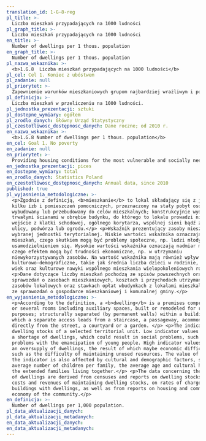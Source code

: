 ```yaml
---
translation_id: 1-G-8-reg
pl_title: >-
  Liczba mieszkań przypadających na 1000 ludności
pl_graph_title: >-
  Liczba mieszkań przypadających na 1000 ludności
en_title: >-
  Number of dwellings per 1 thous. population
en_graph_title: >-
  Number of dwellings per 1 thous. population
pl_nazwa_wskaznika: >-
  <b>1.G.8  Liczba mieszkań przypadających na 1000 ludności</b>
pl_cel: Cel 1. Koniec z ubóstwem
pl_zadanie: null
pl_priorytet: >-
  Zapewnienie warunków mieszkaniowych grupom najbardziej wrażliwym i potrzebującym społecznie
pl_definicja: >-
  Liczba mieszkań w przeliczeniu na 1000 ludności.
pl_jednostka_prezentacji: sztuki
pl_dostepne_wymiary: ogółem
pl_zrodlo_danych: Główny Urząd Statystyczny
pl_czestotliwosc_dostępnosc_danych: Dane roczne; od 2010 r.
en_nazwa_wskaznika: >-
  <b>1.G.8 Number of dwellings per 1 thous. population</b>
en_cel: Goal 1. No poverty
en_zadanie: null
en_priorytet: >-
  Providing housing conditions for the most vulnerable and socially needy groups
en_jednostka_prezentacji: pices
en_dostepne_wymiary: total
en_zrodlo_danych: Statistics Poland
en_czestotliwosc_dostępnosc_danych: Annual data, since 2010
published: true
pl_wyjasnienia_metodologiczne: >-
  <p>Zgodnie z definicją, <b>mieszkanie</b> to lokal składający się z jednej lub
  kilku izb i pomieszczeń pomocniczych, przeznaczony na stały pobyt osób -
  wybudowany lub przebudowany do celów mieszkalnych; konstrukcyjnie wydzielony
  trwałymi ścianami w obrębie budynku, do którego to lokalu prowadzi niezależne
  wejście z klatki schodowej, ogólnego korytarza, wspólnej sieni bądź z
  ulicy, podwórza lub ogrodu.</p> <p>Wskaźnik prezentujący zasoby mieszkaniowe
  wybranej jednostki terytorialnej. Niskie wartości wskaźnika oznaczają niedobór
  mieszkań, czego skutkiem mogą być problemy społeczne, np. ludzi młodych z
  usamodzielnieniem się. Wysokie wartości wskaźnika oznaczają nadmiar mieszkań,
  czego efektem mogą być trudności ekonomiczne, np. w utrzymaniu
  niewykorzystywanych zasobów. Na wartość wskaźnika mają również wpływ czynniki
  kulturowo-demograficzne, takie jak średnia liczba dzieci w rodzinie, przeciętny
  wiek oraz kulturowe nawyki wspólnego mieszkania wielopokoleniowych rodzin.</p>
  <p>Dane dotyczące liczby mieszkań pochodzą ze spisów powszechnych oraz
  sprawozdań o zasobach mieszkaniowych, kosztach i przychodach utrzymania
  zasobów lokalowych oraz stawkach opłat wbudynkach z lokalami mieszkalnymi oraz
  ze sprawozdań o gospodarce mieszkaniowej i komunalnej gminy.</p>
en_wyjasnienia_metodologiczne: >-
  <p>According to the definition, a <b>dwelling</b> is a premises comprising one
  or several rooms including auxiliary spaces, built or remodeled for residential
  purposes; structurally separated (by permanent walls) within a building, into
  which a separate access leads from a staircase, a passageway, acommon hall or
  directly from the street, a courtyard or a garden. </p> <p>The indicator shows
  dwelling stocks of a selected territorial unit. Low indicator values indicate
  a shortage of dwellings, which could result in social problems, such as
  problems with the emancipation of young people. High indicator values indicate
  an oversupply of dwellings, the result of which maybe economic difficulties,
  such as the difficulty of maintaining unused resources. The value of
  the indicator is also affected by cultural and demographic factors, such as the
  average number of children per family, the average age and cultural habits of
  the extended families living together.</p> <p>The data concerning the number
  of dwellings are derived from censuses and reports on dwelling stocks, on the
  costs and revenues of maintaining dwelling stocks, on rates of charges in
  buildings with dwellings, as well as from reports on housing and communal
  economy of the community.</p>
en_definicja: >-
  Number of dwellings per 1,000 population.
pl_data_aktualizacji_danych:
pl_data_aktualizacji_metadanych:
en_data_aktualizacji_danych:
en_data_aktualizacji_metadanych:
---
```

